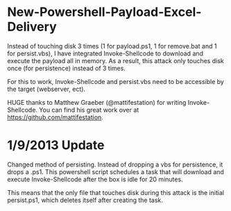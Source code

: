 New-Powershell-Payload-Excel-Delivery
=====================================

Instead of touching disk 3 times (1 for payload.ps1, 1 for remove.bat and 1 for persist.vbs), I have integrated Invoke-Shellcode to download and execute the payload all in memory. As a result, this attack only touches disk once (for persistence) instead of 3 times.


For this to work, Invoke-Shellcode and persist.vbs need to be accessible by the target (webserver, ect).

HUGE thanks to Matthew Graeber (@mattifestation) for writing Invoke-Shellcode. You can find his great work over at 
https://github.com/mattifestation. 


1/9/2013 Update
======================================
Changed method of persisting. Instead of dropping a vbs for persistence, it drops a .ps1. This powershell script
schedules a task that will download and execute Invoke-Shellcode after the box is idle for 20 minutes. 

This means that the only file that touches disk during this attack is the initial persist.ps1, which deletes itself after 
creating the task.
